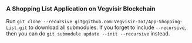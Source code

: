 ### A Shopping List Application on Vegvisir Blockchain ###

Run ```git clone --recursive git@github.com:Vegvisir-IoT/App-Shopping-List.git``` to download all submodules. If you forget to include ```--recursive```, then you can do ```git submodule update --init --recursive``` instead.



